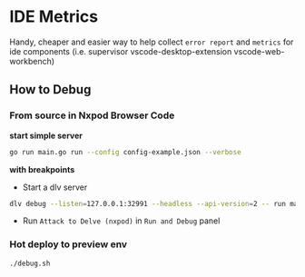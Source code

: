 # IDE Metrics

Handy, cheaper and easier way to help collect `error report` and `metrics` for ide components (i.e. supervisor vscode-desktop-extension vscode-web-workbench)

## How to Debug

### From source in Nxpod Browser Code

**start simple server**

```sh
go run main.go run --config config-example.json --verbose
```

**with breakpoints**

- Start a dlv server
```sh
dlv debug --listen=127.0.0.1:32991 --headless --api-version=2 -- run main.go run --config config-example.json --verbose
```
- Run `Attack to Delve (nxpod)` in `Run and Debug` panel

### Hot deploy to preview env

```
./debug.sh
```
